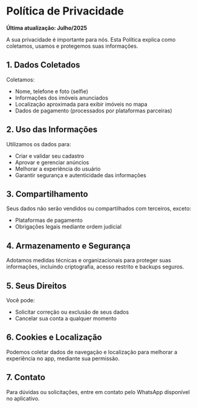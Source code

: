 # Política de Privacidade

**Última atualização: Julho/2025**

A sua privacidade é importante para nós. Esta Política explica como coletamos, usamos e protegemos suas informações.

## 1. Dados Coletados
Coletamos:
- Nome, telefone e foto (selfie)
- Informações dos imóveis anunciados
- Localização aproximada para exibir imóveis no mapa
- Dados de pagamento (processados por plataformas parceiras)

## 2. Uso das Informações
Utilizamos os dados para:
- Criar e validar seu cadastro
- Aprovar e gerenciar anúncios
- Melhorar a experiência do usuário
- Garantir segurança e autenticidade das informações

## 3. Compartilhamento
Seus dados não serão vendidos ou compartilhados com terceiros, exceto:
- Plataformas de pagamento
- Obrigações legais mediante ordem judicial

## 4. Armazenamento e Segurança
Adotamos medidas técnicas e organizacionais para proteger suas informações, incluindo criptografia, acesso restrito e backups seguros.

## 5. Seus Direitos
Você pode:
- Solicitar correção ou exclusão de seus dados
- Cancelar sua conta a qualquer momento

## 6. Cookies e Localização
Podemos coletar dados de navegação e localização para melhorar a experiência no app, mediante sua permissão.

## 7. Contato
Para dúvidas ou solicitações, entre em contato pelo WhatsApp disponível no aplicativo. 
